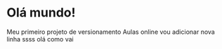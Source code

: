 # Olá mundo!
 Meu primeiro projeto de versionamento
 Aulas online
 vou adicionar nova linha
ssss
olá
como vai
